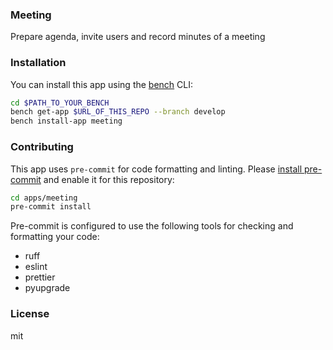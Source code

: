 ### Meeting

Prepare agenda, invite users and record minutes of a meeting 

### Installation

You can install this app using the [bench](https://github.com/frappe/bench) CLI:

```bash
cd $PATH_TO_YOUR_BENCH
bench get-app $URL_OF_THIS_REPO --branch develop
bench install-app meeting
```

### Contributing

This app uses `pre-commit` for code formatting and linting. Please [install pre-commit](https://pre-commit.com/#installation) and enable it for this repository:

```bash
cd apps/meeting
pre-commit install
```

Pre-commit is configured to use the following tools for checking and formatting your code:

- ruff
- eslint
- prettier
- pyupgrade

### License

mit
